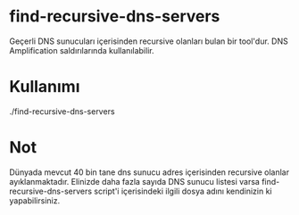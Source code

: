 # find-recursive-dns-servers
Geçerli DNS sunucuları içerisinden recursive olanları bulan bir tool'dur. DNS Amplification saldırılarında kullanılabilir.

# Kullanımı

./find-recursive-dns-servers          

# Not

Dünyada mevcut 40 bin tane dns sunucu adres içerisinden recursive olanlar ayıklanmaktadır. Elinizde daha fazla sayıda DNS sunucu listesi varsa find-recursive-dns-servers script'i içerisindeki ilgili dosya adını kendinizin ki yapabilirsiniz. 
